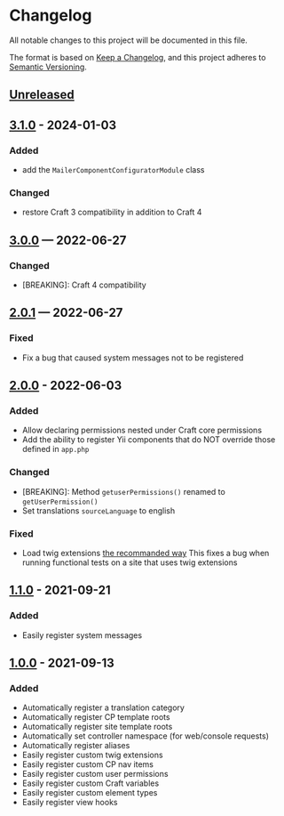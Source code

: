 # Changelog

All notable changes to this project will be documented in this file.

The format is based on [Keep a Changelog](https://keepachangelog.com/en/1.0.0/),
and this project adheres to [Semantic Versioning](https://semver.org/spec/v2.0.0.html).

## [Unreleased]


## [3.1.0] - 2024-01-03

### Added

- add the `MailerComponentConfiguratorModule` class

### Changed

- restore Craft 3 compatibility in addition to Craft 4


## [3.0.0] — 2022-06-27

### Changed

- [BREAKING]: Craft 4 compatibility


## [2.0.1] — 2022-06-27

### Fixed

- Fix a bug that caused system messages not to be registered


## [2.0.0] - 2022-06-03

### Added

- Allow declaring permissions nested under Craft core permissions
- Add the ability to register Yii components that do NOT override those
    defined in `app.php`

### Changed

- [BREAKING]: Method `getuserPermissions()` renamed to `getUserPermission()`
- Set translations `sourceLanguage` to english

### Fixed

- Load twig extensions [the recommanded way](https://craftcms.com/docs/3.x/extend/extending-twig.html#register-a-twig-extension)
    This fixes a bug when running functional tests on a site that uses twig
    extensions


## [1.1.0] - 2021-09-21

### Added

- Easily register system messages


## [1.0.0] - 2021-09-13

### Added

- Automatically register a translation category
- Automatically register CP template roots
- Automatically register site template roots
- Automatically set controller namespace (for web/console requests)
- Automatically register aliases
- Easily register custom twig extensions
- Easily register custom CP nav items
- Easily register custom user permissions
- Easily register custom Craft variables
- Easily register custom element types
- Easily register view hooks

[Unreleased]: https://github.com/nstCactus/craft-utils/compare/3.1.0...HEAD
[3.1.0]: https://github.com/nstCactus/craft-utils/compare/3.0.0...3.1.0
[3.0.0]: https://github.com/nstCactus/craft-utils/compare/2.0.1...3.0.0
[2.0.1]: https://github.com/nstCactus/craft-utils/compare/2.0.0...2.0.1
[2.0.0]: https://github.com/nstCactus/craft-utils/compare/1.1.0...2.0.0
[1.1.0]: https://github.com/nstCactus/craft-utils/compare/1.0.0...1.1.0
[1.0.0]: https://github.com/nstCactus/craft-utils/releases/tag/1.0.0
